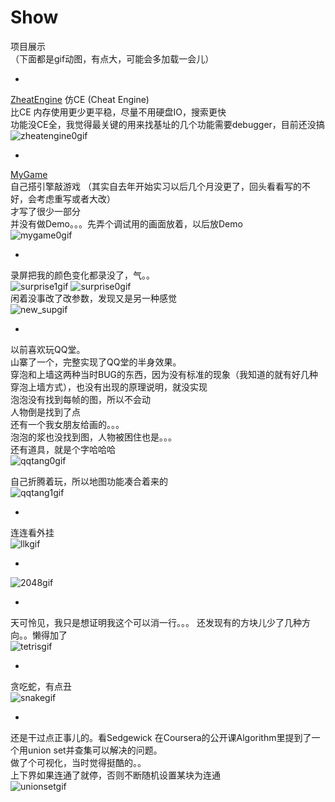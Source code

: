 # Show  
项目展示  
（下面都是gif动图，有点大，可能会多加载一会儿）  
  
  
*  
[ZheatEngine](https://github.com/ZhangFengze/ZheatEngine/) 仿CE (Cheat Engine)  
比CE 内存使用更少更平稳，尽量不用硬盘IO，搜索更快  
功能没CE全，我觉得最关键的用来找基址的几个功能需要debugger，目前还没搞
![zheatengine0gif](https://github.com/ZhangFengze/Show/raw/master/ZheatEngine.gif)
    
*  
[MyGame](https://github.com/ZhangFengze/MyGame/)  
自己搭引擎敲游戏  （其实自去年开始实习以后几个月没更了，回头看看写的不好，会考虑重写或者大改）  
才写了很少一部分  
并没有做Demo。。。先弄个调试用的画面放着，以后放Demo  
![mygame0gif](https://github.com/ZhangFengze/Show/raw/master/mygame0.gif)
  
*  
录屏把我的颜色变化都录没了，气。。  
![surprise1gif](https://github.com/ZhangFengze/Show/raw/master/surprise1.gif)
![surprise0gif](https://github.com/ZhangFengze/Show/raw/master/surprise0.gif)  
闲着没事改了改参数，发现又是另一种感觉  
![new_supgif](https://github.com/ZhangFengze/Show/raw/master/new_sup.gif)  

*   
以前喜欢玩QQ堂。  
山寨了一个，完整实现了QQ堂的半身效果。  
穿泡和上墙这两种当时BUG的东西，因为没有标准的现象（我知道的就有好几种穿泡上墙方式），也没有出现的原理说明，就没实现  
泡泡没有找到每帧的图，所以不会动  
人物倒是找到了点  
还有一个我女朋友给画的。。。  
泡泡的浆也没找到图，人物被困住也是。。。  
还有道具，就是个字哈哈哈  
![qqtang0gif](https://github.com/ZhangFengze/Show/raw/master/qqtang.gif)  
  
自己折腾着玩，所以地图功能凑合着来的  
![qqtang1gif](https://github.com/ZhangFengze/Show/raw/master/qqtang1.gif)  
  
  
*  
连连看外挂  
![llkgif](https://raw.githubusercontent.com/ZhangFengze/Show/master/llk.gif)  
  
  
*  
![2048gif](https://github.com/ZhangFengze/Show/raw/master/2048.gif)  
  
*   
天可怜见，我只是想证明我这个可以消一行。。。
还发现有的方块儿少了几种方向。。懒得加了  
![tetrisgif](https://github.com/ZhangFengze/Show/raw/master/tetris.gif)  

*   
贪吃蛇，有点丑  
![snakegif](https://github.com/ZhangFengze/Show/raw/master/snake.gif)  

*   
还是干过点正事儿的。看Sedgewick 在Coursera的公开课Algorithm里提到了一个用union set并查集可以解决的问题。  
做了个可视化，当时觉得挺酷的。。  
上下界如果连通了就停，否则不断随机设置某块为连通  
![unionsetgif](https://github.com/ZhangFengze/Show/raw/master/unionset.gif) 

